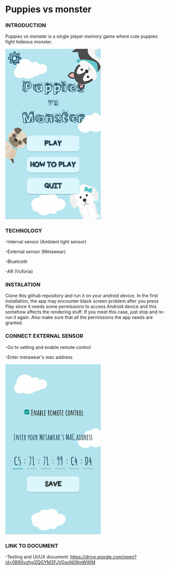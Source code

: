 # Puppies vs monster

### INTRODUCTION

Puppies vs monster is a single player memory game where cute puppies fight hideous monster.

<img src="/readme_img/main_menu.jpg" width="300px"/>

### TECHNOLOGY

-Internal sensor (Ambient light sensor)

-External sensor (Metawear)

-Bluetooth

-AR (Vuforia)

### INSTALATION

Clone this github repository and run it on your android device. In the first installation, the app may encounter black screen problem after you press Play since it needs some permissions to access Android device and this somehow affects the rendering stuff. If you meet this case, just stop and re-run it again. Also make sure that all the permissions the app needs are granted.

### CONNECT EXTERNAL SENSOR

-Go to setting and enable remote control

-Enter metawear's mac address

<img src="/readme_img/connect_es.jpg" width="300px"/>

### LINK TO DOCUMENT
-Testing and UI/UX document:
https://drive.google.com/open?id=0B90vzhylZQGYM3FJVGxoN09mWWM

